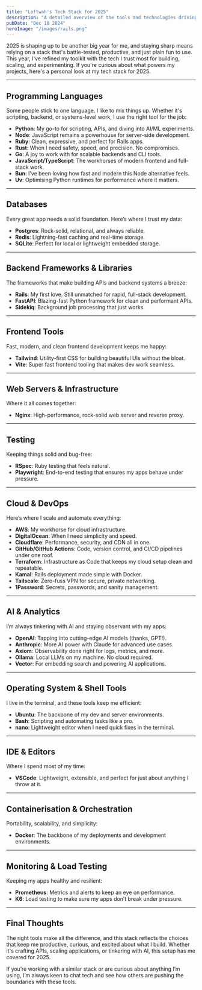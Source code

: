 ```yaml
---
title: "Loftwah's Tech Stack for 2025"
description: "A detailed overview of the tools and technologies driving Loftwah's development in 2025."
pubDate: "Dec 18 2024"
heroImage: "/images/rails.png"
---
```


2025 is shaping up to be another big year for me, and staying sharp means relying on a stack that's battle-tested, productive, and just plain fun to use. This year, I've refined my toolkit with the tech I trust most for building, scaling, and experimenting. If you're curious about what powers my projects, here's a personal look at my tech stack for 2025.

---

## Programming Languages

Some people stick to one language. I like to mix things up. Whether it's scripting, backend, or systems-level work, I use the right tool for the job:

- **Python**: My go-to for scripting, APIs, and diving into AI/ML experiments.
- **Node**: JavaScript remains a powerhouse for server-side development.
- **Ruby**: Clean, expressive, and perfect for Rails apps.
- **Rust**: When I need safety, speed, and precision. No compromises.
- **Go**: A joy to work with for scalable backends and CLI tools.
- **JavaScript/TypeScript**: The workhorses of modern frontend and full-stack work.
- **Bun**: I’ve been loving how fast and modern this Node alternative feels.
- **Uv**: Optimising Python runtimes for performance where it matters.

---

## Databases

Every great app needs a solid foundation. Here’s where I trust my data:

- **Postgres**: Rock-solid, relational, and always reliable.
- **Redis**: Lightning-fast caching and real-time storage.
- **SQLite**: Perfect for local or lightweight embedded storage.

---

## Backend Frameworks & Libraries

The frameworks that make building APIs and backend systems a breeze:

- **Rails**: My first love. Still unmatched for rapid, full-stack development.
- **FastAPI**: Blazing-fast Python framework for clean and performant APIs.
- **Sidekiq**: Background job processing that just works.

---

## Frontend Tools

Fast, modern, and clean frontend development keeps me happy:

- **Tailwind**: Utility-first CSS for building beautiful UIs without the bloat.
- **Vite**: Super fast frontend tooling that makes dev work seamless.

---

## Web Servers & Infrastructure

Where it all comes together:

- **Nginx**: High-performance, rock-solid web server and reverse proxy.

---

## Testing

Keeping things solid and bug-free:

- **RSpec**: Ruby testing that feels natural.
- **Playwright**: End-to-end testing that ensures my apps behave under pressure.

---

## Cloud & DevOps

Here’s where I scale and automate everything:

- **AWS**: My workhorse for cloud infrastructure.
- **DigitalOcean**: When I need simplicity and speed.
- **Cloudflare**: Performance, security, and CDN all in one.
- **GitHub/GitHub Actions**: Code, version control, and CI/CD pipelines under one roof.
- **Terraform**: Infrastructure as Code that keeps my cloud setup clean and repeatable.
- **Kamal**: Rails deployment made simple with Docker.
- **Tailscale**: Zero-fuss VPN for secure, private networking.
- **1Password**: Secrets, passwords, and sanity management.

---

## AI & Analytics

I’m always tinkering with AI and staying observant with my apps:

- **OpenAI**: Tapping into cutting-edge AI models (thanks, GPT!).
- **Anthropic**: More AI power with Claude for advanced use cases.
- **Axiom**: Observability done right for logs, metrics, and more.
- **Ollama**: Local LLMs on my machine. No cloud required.
- **Vector**: For embedding search and powering AI applications.

---

## Operating System & Shell Tools

I live in the terminal, and these tools keep me efficient:

- **Ubuntu**: The backbone of my dev and server environments.
- **Bash**: Scripting and automating tasks like a pro.
- **nano**: Lightweight editor when I need quick fixes in the terminal.

---

## IDE & Editors

Where I spend most of my time:

- **VSCode**: Lightweight, extensible, and perfect for just about anything I throw at it.

---

## Containerisation & Orchestration

Portability, scalability, and simplicity:

- **Docker**: The backbone of my deployments and development environments.

---

## Monitoring & Load Testing

Keeping my apps healthy and resilient:

- **Prometheus**: Metrics and alerts to keep an eye on performance.
- **K6**: Load testing to make sure my apps don’t break under pressure.

---

## Final Thoughts

The right tools make all the difference, and this stack reflects the choices that keep me productive, curious, and excited about what I build. Whether it's crafting APIs, scaling applications, or tinkering with AI, this setup has me covered for 2025.

If you’re working with a similar stack or are curious about anything I’m using, I’m always keen to chat tech and see how others are pushing the boundaries with these tools.
